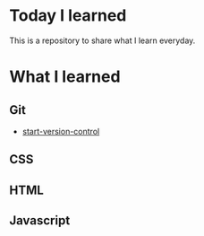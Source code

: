# Today I learned
This is a repository to share what I learn everyday. 

# What I learned
## Git
* [start-version-control](https://github.com/jiseonk/TIL/blob/master/Git/start-version-control.md#get-started-with-git-version-control, "link")

## CSS
## HTML
## Javascript

